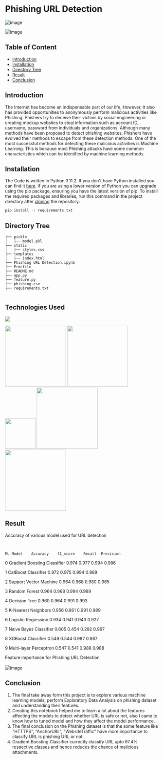 # Phishing URL Detection

![image](https://github.com/srijansingh08/Phishing-URL-Detection/assets/65160855/c34c34d4-537c-4543-b684-e0eeedd037f6)

![image](https://github.com/srijansingh08/Phishing-URL-Detection/assets/65160855/935fbed3-7533-4b86-a45c-2fdb61371562)


## Table of Content

- [Introduction](#introduction)
- [Installation](#installation)
- [Directory Tree](#directory-tree)
- [Result](#result)
- [Conclusion](#conclusion)

## Introduction

The Internet has become an indispensable part of our life, However, It also has provided opportunities to anonymously perform malicious activities like Phishing. Phishers try to deceive their victims by social engineering or creating mockup websites to steal information such as account ID, username, password from individuals and organizations. Although many methods have been proposed to detect phishing websites, Phishers have evolved their methods to escape from these detection methods. One of the most successful methods for detecting these malicious activities is Machine Learning. This is because most Phishing attacks have some common characteristics which can be identified by machine learning methods.

## Installation

The Code is written in Python 3.11.2. If you don't have Python installed you can find it [here](https://www.python.org/downloads/). If you are using a lower version of Python you can upgrade using the pip package, ensuring you have the latest version of pip. To install the required packages and libraries, run this command in the project directory after [cloning](https://www.howtogeek.com/451360/how-to-clone-a-github-repository/) the repository:

```bash
pip install -r requirements.txt
```

## Directory Tree

```
├── pickle
│   ├── model.pkl
├── static
│   ├── styles.css
├── templates
│   ├── index.html
├── Phishing URL Detection.ipynb
├── Procfile
├── README.md
├── app.py
├── feature.py
├── phishing.csv
├── requirements.txt


```

## Technologies Used

![](https://forthebadge.com/images/badges/made-with-python.svg)

[<img target="_blank" src="https://upload.wikimedia.org/wikipedia/commons/3/31/NumPy_logo_2020.svg" width=200>](https://numpy.org/doc/) [<img target="_blank" src="https://upload.wikimedia.org/wikipedia/commons/e/ed/Pandas_logo.svg" width=200>](https://pandas.pydata.org/pandas-docs/stable/reference/api/pandas.DataFrame.html)
[<img target="_blank" src="https://upload.wikimedia.org/wikipedia/commons/8/84/Matplotlib_icon.svg" width=100>](https://matplotlib.org/)
[<img target="_blank" src="https://scikit-learn.org/stable/_static/scikit-learn-logo-small.png" width=200>](https://scikit-learn.org/stable/)
[<img target="_blank" src="https://encrypted-tbn0.gstatic.com/images?q=tbn:ANd9GcScq-xocLctL07Jy0tpR_p9w0Q42_rK1aAkNfW6sm3ucjFKWML39aaJPgdhadyCnEiK7vw&usqp=CAU" width=200>](https://flask.palletsprojects.com/en/2.0.x/)

## Result

Accuracy of various model used for URL detection
<br>

<br>

    ML Model	Accuracy	f1_score	Recall	Precision

0 Gradient Boosting Classifier 0.974 0.977 0.994 0.986

1 CatBoost Classifier 0.972 0.975 0.994 0.989

2 Support Vector Machine 0.964 0.968 0.980 0.965

3 Random Forest 0.964 0.968 0.994 0.989

4 Decision Tree 0.960 0.964 0.991 0.993

5 K-Nearest Neighbors 0.956 0.961 0.991 0.989

6 Logistic Regression 0.934 0.941 0.943 0.927

7 Naive Bayes Classifier 0.605 0.454 0.292 0.997

8 XGBoost Classifier 0.549 0.544 0.987 0.987

9 Multi-layer Perceptron 0.547 0.541 0.988 0.988


Feature importance for Phishing URL Detection
<br><br>
![image](https://user-images.githubusercontent.com/79131292/144603941-19044aae-7d7b-4e9a-88a8-6adfd8626f77.png)

## Conclusion

1. The final take away form this project is to explore various machine learning models, perform Exploratory Data Analysis on phishing dataset and understanding their features.
2. Creating this notebook helped me to learn a lot about the features affecting the models to detect whether URL is safe or not, also I came to know how to tuned model and how they affect the model performance.
3. The final conclusion on the Phishing dataset is that the some feature like "HTTTPS", "AnchorURL", "WebsiteTraffic" have more importance to classify URL is phishing URL or not.
4. Gradient Boosting Classifier currectly classify URL upto 97.4% respective classes and hence reduces the chance of malicious attachments.
